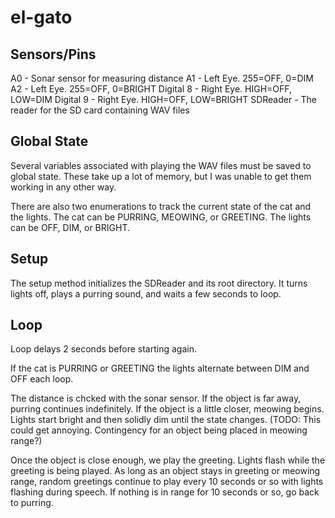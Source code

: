 # el-gato

## Sensors/Pins

A0 - Sonar sensor for measuring distance
A1 - Left Eye. 255=OFF, 0=DIM
A2 - Left Eye. 255=OFF, 0=BRIGHT
Digital 8 - Right Eye. HIGH=OFF, LOW=DIM
Digital 9 - Right Eye. HIGH=OFF, LOW=BRIGHT
SDReader - The reader for the SD card containing WAV files

## Global State

Several variables associated with playing the WAV files must be saved to global state. These take up a lot of memory, but I was unable to get them working in any other way.

There are also two enumerations to track the current state of the cat and the lights. The cat can be PURRING, MEOWING, or GREETING. The lights can be OFF, DIM, or BRIGHT.

## Setup

The setup method initializes the SDReader and its root directory. It turns lights off, plays a purring sound, and waits a few seconds to loop.

## Loop

Loop delays 2 seconds before starting again.

If the cat is PURRING or GREETING the lights alternate between DIM and OFF each loop.

The distance is chcked with the sonar sensor. If the object is far away, purring continues indefinitely. If the object is a little closer, meowing begins. Lights start bright and then solidly dim until the state changes. (TODO: This could get annoying. Contingency for an object being placed in meowing range?)

Once the object is close enough, we play the greeting. Lights flash while the greeting is being played. As long as an object stays in greeting or meowing range, random greetings continue to play every 10 seconds or so with lights flashing during speech. If nothing is in range for 10 seconds or so, go back to purring.



